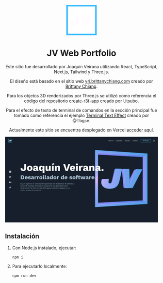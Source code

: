 <div align="center">
  <img alt="Logo" src="public/my_logos/android-icon-192x192.png" width="100" />
</div>
<h1 align="center">
  JV Web Portfolio
</h1>
<p align="center">
    Este sitio fue desarrollado por Joaquín Veirana utilizando React, TypeScript, Next.js, Tailwind y Three.js.
</p>
<p align="center">
    El diseño está basado en el sitio web <a href="https://v4.brittanychiang.com/" target="_blank">v4.brittanychiang.com</a> creado por  <a href="https://brittanychiang.com/" target="_blank">Brittany Chiang</a>.
</p>

<p align="center">
    Para los objetos 3D renderizados por Three.js se utilizó como referencia el código del repositorio <a href="https://github.com/utsuboco/create-r3f-app" target="_blank">create-r3f-app</a> creado por Utsubo.
</p>

<p align="center">
    Para el efecto de texto de terminal de comandos en la sección principal fue tomado como referencia el ejemplo <a href="https://codepen.io/Tbgse/pen/dYaJyJTerminal" target="_blank">Terminal Text Effect</a> creado por @Tbgse.
</p>

<p align="center">
    Actualmente este sitio se encuentra desplegado en Vercel <a href="https://joaquinveirana.vercel.app/" target="_blank">acceder aquí</a>.
</p>

<div align="center">
  <img alt="Logo" src="public/projects/jv_web_portfolio_cover.png" />
</div>

## Instalación

1. Con Node.js instalado, ejecutar:

   ```
   npm i
   ```

2. Para ejecutarlo localmente:

   ```
   npm run dev
   ```
